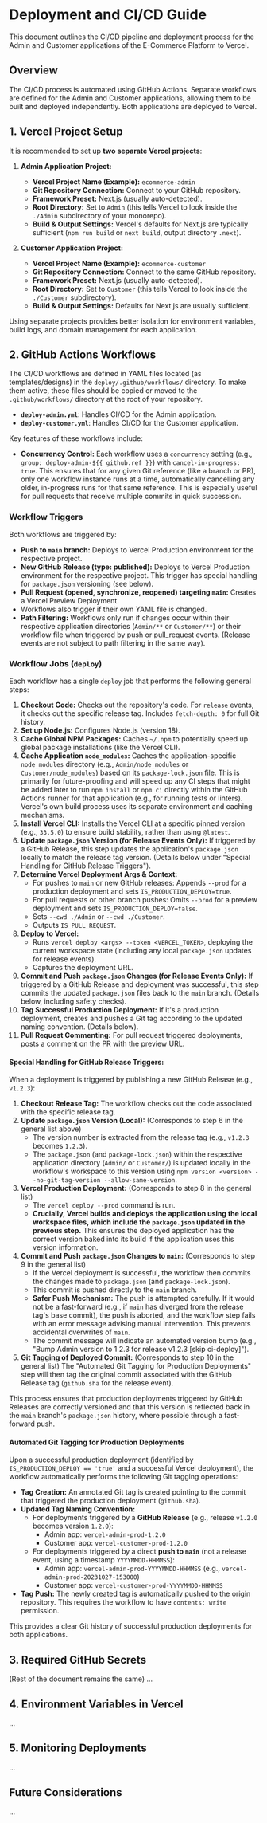 # Deployment and CI/CD Guide

This document outlines the CI/CD pipeline and deployment process for the Admin and Customer applications of the E-Commerce Platform to Vercel.

## Overview

The CI/CD process is automated using GitHub Actions. Separate workflows are defined for the Admin and Customer applications, allowing them to be built and deployed independently. Both applications are deployed to Vercel.

## 1. Vercel Project Setup

It is recommended to set up **two separate Vercel projects**:

1.  **Admin Application Project:**
    *   **Vercel Project Name (Example):** `ecommerce-admin`
    *   **Git Repository Connection:** Connect to your GitHub repository.
    *   **Framework Preset:** Next.js (usually auto-detected).
    *   **Root Directory:** Set to `Admin` (this tells Vercel to look inside the `./Admin` subdirectory of your monorepo).
    *   **Build & Output Settings:** Vercel's defaults for Next.js are typically sufficient (`npm run build` or `next build`, output directory `.next`).

2.  **Customer Application Project:**
    *   **Vercel Project Name (Example):** `ecommerce-customer`
    *   **Git Repository Connection:** Connect to the same GitHub repository.
    *   **Framework Preset:** Next.js (usually auto-detected).
    *   **Root Directory:** Set to `Customer` (this tells Vercel to look inside the `./Customer` subdirectory).
    *   **Build & Output Settings:** Defaults for Next.js are usually sufficient.

Using separate projects provides better isolation for environment variables, build logs, and domain management for each application.

## 2. GitHub Actions Workflows

The CI/CD workflows are defined in YAML files located (as templates/designs) in the `deploy/.github/workflows/` directory. To make them active, these files should be copied or moved to the `.github/workflows/` directory at the root of your repository.

*   **`deploy-admin.yml`**: Handles CI/CD for the Admin application.
*   **`deploy-customer.yml`**: Handles CI/CD for the Customer application.

Key features of these workflows include:

*   **Concurrency Control:** Each workflow uses a `concurrency` setting (e.g., `group: deploy-admin-${{ github.ref }}`) with `cancel-in-progress: true`. This ensures that for any given Git reference (like a branch or PR), only one workflow instance runs at a time, automatically cancelling any older, in-progress runs for that same reference. This is especially useful for pull requests that receive multiple commits in quick succession.

### Workflow Triggers

Both workflows are triggered by:
*   **Push to `main` branch:** Deploys to Vercel Production environment for the respective project.
*   **New GitHub Release (type: published):** Deploys to Vercel Production environment for the respective project. This trigger has special handling for `package.json` versioning (see below).
*   **Pull Request (opened, synchronize, reopened) targeting `main`:** Creates a Vercel Preview Deployment.
*   Workflows also trigger if their own YAML file is changed.
*   **Path Filtering:** Workflows only run if changes occur within their respective application directories (`Admin/**` or `Customer/**`) or their workflow file when triggered by push or pull_request events. (Release events are not subject to path filtering in the same way).

### Workflow Jobs (`deploy`)

Each workflow has a single `deploy` job that performs the following general steps:
1.  **Checkout Code:** Checks out the repository's code. For `release` events, it checks out the specific release tag. Includes `fetch-depth: 0` for full Git history.
2.  **Set up Node.js:** Configures Node.js (version 18).
3.  **Cache Global NPM Packages:** Caches `~/.npm` to potentially speed up global package installations (like the Vercel CLI).
4.  **Cache Application `node_modules`:** Caches the application-specific `node_modules` directory (e.g., `Admin/node_modules` or `Customer/node_modules`) based on its `package-lock.json` file. This is primarily for future-proofing and will speed up any CI steps that might be added later to run `npm install` or `npm ci` directly within the GitHub Actions runner for that application (e.g., for running tests or linters). Vercel's own build process uses its separate environment and caching mechanisms.
5.  **Install Vercel CLI:** Installs the Vercel CLI at a specific pinned version (e.g., `33.5.0`) to ensure build stability, rather than using `@latest`.
6.  **Update `package.json` Version (for Release Events Only):** If triggered by a GitHub Release, this step updates the application's `package.json` locally to match the release tag version. (Details below under "Special Handling for GitHub Release Triggers").
7.  **Determine Vercel Deployment Args & Context:**
    *   For pushes to `main` or new GitHub releases: Appends `--prod` for a production deployment and sets `IS_PRODUCTION_DEPLOY=true`.
    *   For pull requests or other branch pushes: Omits `--prod` for a preview deployment and sets `IS_PRODUCTION_DEPLOY=false`.
    *   Sets `--cwd ./Admin` or `--cwd ./Customer`.
    *   Outputs `IS_PULL_REQUEST`.
8.  **Deploy to Vercel:**
    *   Runs `vercel deploy <args> --token <VERCEL_TOKEN>`, deploying the current workspace state (including any local `package.json` updates for release events).
    *   Captures the deployment URL.
9.  **Commit and Push `package.json` Changes (for Release Events Only):** If triggered by a GitHub Release and deployment was successful, this step commits the updated `package.json` files back to the `main` branch. (Details below, including safety checks).
10. **Tag Successful Production Deployment:** If it's a production deployment, creates and pushes a Git tag according to the updated naming convention. (Details below).
11. **Pull Request Commenting:** For pull request triggered deployments, posts a comment on the PR with the preview URL.

#### Special Handling for GitHub Release Triggers:

When a deployment is triggered by publishing a new GitHub Release (e.g., `v1.2.3`):

1.  **Checkout Release Tag:** The workflow checks out the code associated with the specific release tag.
2.  **Update `package.json` Version (Local):** (Corresponds to step 6 in the general list above)
    *   The version number is extracted from the release tag (e.g., `v1.2.3` becomes `1.2.3`).
    *   The `package.json` (and `package-lock.json`) within the respective application directory (`Admin/` or `Customer/`) is updated locally in the workflow's workspace to this version using `npm version <version> --no-git-tag-version --allow-same-version`.
3.  **Vercel Production Deployment:** (Corresponds to step 8 in the general list)
    *   The `vercel deploy --prod` command is run.
    *   **Crucially, Vercel builds and deploys the application using the local workspace files, which include the `package.json` updated in the previous step.** This ensures the deployed application has the correct version baked into its build if the application uses this version information.
4.  **Commit and Push `package.json` Changes to `main`:** (Corresponds to step 9 in the general list)
    *   If the Vercel deployment is successful, the workflow then commits the changes made to `package.json` (and `package-lock.json`).
    *   This commit is pushed directly to the `main` branch.
    *   **Safer Push Mechanism:** The push is attempted carefully. If it would not be a fast-forward (e.g., if `main` has diverged from the release tag's base commit), the push is aborted, and the workflow step fails with an error message advising manual intervention. This prevents accidental overwrites of `main`.
    *   The commit message will indicate an automated version bump (e.g., "Bump Admin version to 1.2.3 for release v1.2.3 [skip ci-deploy]").
5.  **Git Tagging of Deployed Commit:** (Corresponds to step 10 in the general list) The "Automated Git Tagging for Production Deployments" step will then tag the original commit associated with the GitHub Release tag (`github.sha` for the release event).

This process ensures that production deployments triggered by GitHub Releases are correctly versioned and that this version is reflected back in the `main` branch's `package.json` history, where possible through a fast-forward push.

#### Automated Git Tagging for Production Deployments

Upon a successful production deployment (identified by `IS_PRODUCTION_DEPLOY == 'true'` and a successful Vercel deployment), the workflow automatically performs the following Git tagging operations:

*   **Tag Creation:** An annotated Git tag is created pointing to the commit that triggered the production deployment (`github.sha`).
*   **Updated Tag Naming Convention:**
    *   For deployments triggered by a **GitHub Release** (e.g., release `v1.2.0` becomes version `1.2.0`):
        *   Admin app: `vercel-admin-prod-1.2.0`
        *   Customer app: `vercel-customer-prod-1.2.0`
    *   For deployments triggered by a direct **push to `main`** (not a release event, using a timestamp `YYYYMMDD-HHMMSS`):
        *   Admin app: `vercel-admin-prod-YYYYMMDD-HHMMSS` (e.g., `vercel-admin-prod-20231027-153000`)
        *   Customer app: `vercel-customer-prod-YYYYMMDD-HHMMSS`
*   **Tag Push:** The newly created tag is automatically pushed to the origin repository. This requires the workflow to have `contents: write` permission.

This provides a clear Git history of successful production deployments for both applications.

## 3. Required GitHub Secrets
(Rest of the document remains the same)
...

## 4. Environment Variables in Vercel
...

## 5. Monitoring Deployments
...

## Future Considerations
...
